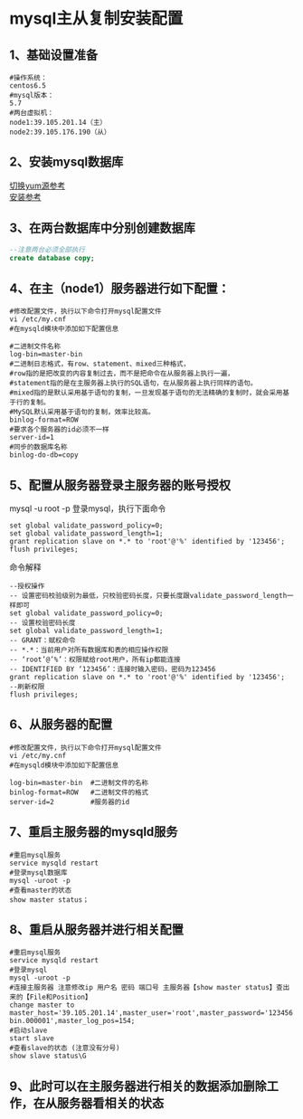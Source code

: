 # mysql主从复制安装配置

## 1、基础设置准备
```
#操作系统：
centos6.5
#mysql版本：
5.7
#两台虚拟机：
node1:39.105.201.14（主）
node2:39.105.176.190（从）
```

## 2、安装mysql数据库
[切换yum源参考](大数据技术栈/Hive/msb-notes/linux切换yum源.md)   
[安装参考](大数据技术栈/Hive/msb-notes/linux安装mysql步骤.md)

## 3、在两台数据库中分别创建数据库
```sql
--注意两台必须全部执行
create database copy;
```

## 4、在主（node1）服务器进行如下配置：
```
#修改配置文件，执行以下命令打开mysql配置文件
vi /etc/my.cnf
#在mysqld模块中添加如下配置信息

#二进制文件名称
log-bin=master-bin 
#二进制日志格式，有row、statement、mixed三种格式，
#row指的是把改变的内容复制过去，而不是把命令在从服务器上执行一遍，
#statement指的是在主服务器上执行的SQL语句，在从服务器上执行同样的语句。
#mixed指的是默认采用基于语句的复制，一旦发现基于语句的无法精确的复制时，就会采用基于行的复制。
#MySQL默认采用基于语句的复制，效率比较高。
binlog-format=ROW  
#要求各个服务器的id必须不一样
server-id=1		   
#同步的数据库名称
binlog-do-db=copy   
```

## 5、配置从服务器登录主服务器的账号授权
mysql -u root -p 登录mysql，执行下面命令
```
set global validate_password_policy=0;
set global validate_password_length=1;
grant replication slave on *.* to 'root'@'%' identified by '123456';
flush privileges;
```
命令解释   
```
--授权操作
-- 设置密码校验级别为最低，只校验密码长度，只要长度跟validate_password_length一样即可
set global validate_password_policy=0;
-- 设置校验密码长度
set global validate_password_length=1;
-- GRANT：赋权命令
-- *.*：当前用户对所有数据库和表的相应操作权限
-- ‘root’@’%’：权限赋给root用户，所有ip都能连接
-- IDENTIFIED BY ‘123456’：连接时输入密码，密码为123456
grant replication slave on *.* to 'root'@'%' identified by '123456';
--刷新权限
flush privileges;
```

## 6、从服务器的配置
```
#修改配置文件，执行以下命令打开mysql配置文件
vi /etc/my.cnf
#在mysqld模块中添加如下配置信息

log-bin=master-bin	#二进制文件的名称
binlog-format=ROW	#二进制文件的格式
server-id=2			#服务器的id
```

## 7、重启主服务器的mysqld服务
```
#重启mysql服务
service mysqld restart
#登录mysql数据库
mysql -uroot -p
#查看master的状态
show master status；
```

## 8、重启从服务器并进行相关配置
```
#重启mysql服务
service mysqld restart
#登录mysql
mysql -uroot -p
#连接主服务器 注意修改ip 用户名 密码 端口号 主服务器【show master status】查出来的【File和Position】
change master to master_host='39.105.201.14',master_user='root',master_password='123456',master_port=3306,master_log_file='master-bin.000001',master_log_pos=154;
#启动slave
start slave
#查看slave的状态 (注意没有分号)
show slave status\G
```

## 9、此时可以在主服务器进行相关的数据添加删除工作，在从服务器看相关的状态